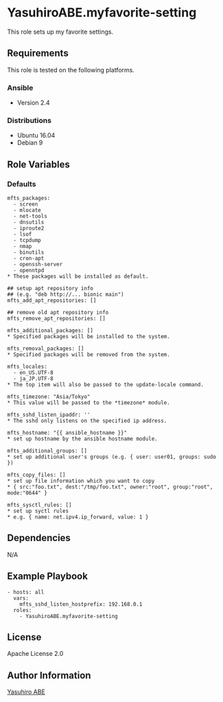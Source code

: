 YasuhiroABE.myfavorite-setting
==============================

This role sets up my favorite settings.

Requirements
------------

This role is tested on the following platforms.

### Ansible
- Version 2.4

### Distributions
- Ubuntu 16.04
- Debian 9

Role Variables
--------------

### Defaults

    mfts_packages:
      - screen
      - mlocate
      - net-tools
      - dnsutils
      - iproute2
      - lsof
      - tcpdump
      - nmap
      - binutils
      - cron-apt
      - openssh-server
      - openntpd
    * These packages will be installed as default.

	## setup apt repository info
	## (e.g. "deb http://... bionic main")
	mfts_add_apt_repositories: []

	## remove old apt repository info 
	mfts_remove_apt_repositories: []

    mfts_additional_packages: []
    * Specified packages will be installed to the system.
    
    mfts_removal_packages: []
    * Specified packages will be removed from the system.
    
    mfts_locales:
      - en_US.UTF-8
      - ja_JP.UTF-8
    * The top item will also be passed to the update-locale command.
      
    mfts_timezone: "Asia/Tokyo"
    * This value will be passed to the *timezone* module.

    mfts_sshd_listen_ipaddr: ''
    * The sshd only listens on the specified ip address.
    
    mfts_hostname: "{{ ansible_hostname }}"
    * set up hostname by the ansible hostname module.

    mfts_additional_groups: []
    * set up additional user's groups (e.g. { user: user01, groups: sudo })

    mfts_copy_files: []
    * set up file information which you want to copy
    * { src:"foo.txt", dest:"/tmp/foo.txt", owner:"root", group:"root", mode:"0644" }

    mfts_sysctl_rules: []
    * set up syctl rules
    * e.g. { name: net.ipv4.ip_forward, value: 1 }

Dependencies
------------

N/A

Example Playbook
----------------

    - hosts: all
      vars:
        mfts_sshd_listen_hostprefix: 192.168.0.1
      roles:
        - YasuhiroABE.myfavorite-setting

License
-------

Apache License 2.0

Author Information
------------------

[Yasuhiro ABE](http://www.yasundial.org/foaf.xml)

